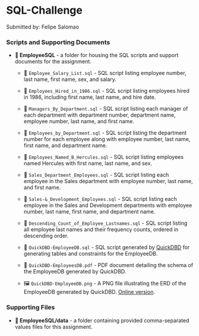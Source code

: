 # SQL-Challenge

Submitted by: Felipe Salomao

### Scripts and Supporting Documents
- **📁 EmployeeSQL** - a folder for housing the SQL scripts and support documents for the assignment.

    - 📄 `Employee_Salary_List.sql` - SQL script listing employee number, last name, first name, sex, and salary.
    
    - 📄 `Employees_Hired_in_1986.sql` - SQL script listing employees hired in 1986, including first name, last name, and hire date.
    
    - 📄 `Managers_By_Department.sql` - SQL script listing each manager of each department with department number, department name, employee number, last name, and first name.
    
    - 📄 `Employees_by_Department.sql` - SQL script listing the department number for each employee along with employee number, last name, first name, and department name.
    
    - 📄 `Employees_Named_B_Hercules.sql` - SQL script listing employees named Hercules with first name, last name, and sex.
    
    - 📄 `Sales_Department_Employees.sql` - SQL script listing each employee in the Sales department with employee number, last name, and first name.
    
    - 📄 `Sales-&_Development_Employees.sql` - SQL script listing each employee in the Sales and Development departments with employee number, last name, first name, and department name.
    
    - 📄 `Descending_Count_of_Employee_Lastnames.sql` - SQL script listing all employee last names and their frequency counts, ordered in descending order.
    
    - 📄 `QuickDBD-EmployeeDB.sql` - SQL script generated by [QuickDBD](https://www.quickdatabasediagrams.com) for generating tables and constraints for the EmployeeDB.
    
    - 📄 `QuickDBD-EmployeesDB.pdf` - PDF document detailing the schema of the EmployeeDB generated by QuickDBD.
    
    - 🖼️ `QuickDBD-EmployeeDB.png` - A PNG file illustrating the ERD of the EmployeeDB generated by QuickDBD. [Online version](https://app.quickdatabasediagrams.com/#/d/79SWM9).

### Supporting Files
- **📁 EmployeeSQL/data** - a folder containing provided comma-separated values files for this assignment.
